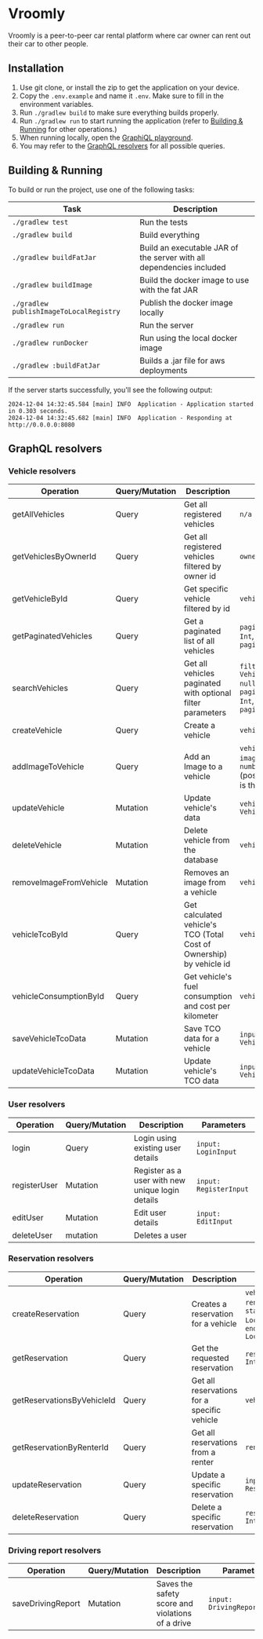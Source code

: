 # Vroomly
Vroomly is a peer-to-peer car rental platform where car owner can rent out their car to other people.

## Installation
1. Use git clone, or install the zip to get the application on your device.
2. Copy the `.env.example` and name it `.env`. Make sure to fill in the environment variables.
3. Run `./gradlew build` to make sure everything builds properly.
4. Run `./gradlew run` to start running the application (refer to [Building & Running](https://github.com/Giovanni-Schroevers/vroomly?tab=readme-ov-file#building--running) for other operations.)
5. When running locally, open the [GraphiQL playground](http://127.0.0.1:5000/playground).
6. You may refer to the [GraphQL resolvers](https://github.com/Giovanni-Schroevers/vroomly?tab=readme-ov-file#graphql-queries) for all possible queries.


## Building & Running

To build or run the project, use one of the following tasks:

| Task                                    | Description                                                          |
|-----------------------------------------|----------------------------------------------------------------------|
| `./gradlew test`                        | Run the tests                                                        |
| `./gradlew build`                       | Build everything                                                     |
| `./gradlew buildFatJar`                 | Build an executable JAR of the server with all dependencies included |
| `./gradlew buildImage`                  | Build the docker image to use with the fat JAR                       |
| `./gradlew publishImageToLocalRegistry` | Publish the docker image locally                                     |
| `./gradlew run`                         | Run the server                                                       |
| `./gradlew runDocker`                   | Run using the local docker image                                     |
| `./gradlew :buildFatJar`                | Builds a .jar file for aws deployments                               |

If the server starts successfully, you'll see the following output:

```
2024-12-04 14:32:45.584 [main] INFO  Application - Application started in 0.303 seconds.
2024-12-04 14:32:45.682 [main] INFO  Application - Responding at http://0.0.0.0:8080
```

## GraphQL resolvers

### Vehicle resolvers
| Operation              | Query/Mutation | Description                                                          | Parameters                                                                                 |
|------------------------|----------------|----------------------------------------------------------------------|--------------------------------------------------------------------------------------------|
| getAllVehicles         | Query          | Get all registered vehicles                                          | `n/a`                                                                                      |
| getVehiclesByOwnerId   | Query          | Get all registered vehicles filtered by owner id                     | `ownerId: Int`                                                                             |
| getVehicleById         | Query          | Get specific vehicle filtered by id                                  | `vehicleId: int`                                                                           |
| getPaginatedVehicles   | Query          | Get a paginated list of all vehicles                                 | `paginationAmount: Int`, `paginationPage: Int`                                             |
| searchVehicles         | Query          | Get all vehicles paginated with optional filter parameters           | `filters: VehicleFilter? = null`, `paginationAmount: Int`, `paginationPage: Int`           |
| createVehicle          | Query          | Create a vehicle                                                     | `vehicle: Vehicle`                                                                         |
| addImageToVehicle      | Query          | Add an Image to a vehicle                                            | `vehicleId: Int`, `imageUrl: String`, `number: Int?`(positions image, 0 is the main image) |
| updateVehicle          | Mutation       | Update vehicle's data                                                | `vehicle: VehicleUpdate`                                                                   |
| deleteVehicle          | Mutation       | Delete vehicle from the database                                     | `vehicleId: Int`                                                                           |
| removeImageFromVehicle | Mutation       | Removes an image from a vehicle                                      | `vehicleId: Int`                                                                           |
| vehicleTcoById         | Query          | Get calculated vehicle's TCO (Total Cost of Ownership) by vehicle id | `vehicleId: Int`                                                                           |
| vehicleConsumptionById | Query          | Get vehicle's fuel consumption and cost per kilometer                | `vehicleId: Int`                                                                           |
| saveVehicleTcoData     | Mutation       | Save TCO data for a vehicle                                          | `input: VehicleTcoDataInput`                                                               |
| updateVehicleTcoData   | Mutation       | Update vehicle's TCO data                                            | `input: VehicleTcoDataInput`                                                               |


### User resolvers

| Operation    | Query/Mutation | Description                                      | Parameters             |
|--------------|----------------|--------------------------------------------------|------------------------|
| login        | Query          | Login using existing user details                | `input: LoginInput`    |
| registerUser | Mutation       | Register as a user with new unique login details | `input: RegisterInput` |
| editUser     | Mutation       | Edit user details                                | `input: EditInput`     |
| deleteUser   | mutation       | Deletes a user                                   |                        |


### Reservation resolvers

| Operation                  | Query/Mutation | Description                                 | Parameters                                                                      |
|----------------------------|----------------|---------------------------------------------|---------------------------------------------------------------------------------|
| createReservation          | Query          | Creates a reservation for a vehicle         | `vehicleId: Int`, `renterId: Int`, `startDate: LocalDate`, `endDate: LocalDate` |
| getReservation             | Query          | Get the requested reservation               | `reservationId: Int`                                                            |
| getReservationsByVehicleId | Query          | Get all reservations for a specific vehicle | `vehicleId: Int`                                                                |
| getReservationByRenterId   | Query          | Get all reservations from a renter          | `renterId: Int`                                                                 |
| updateReservation          | Query          | Update a specific reservation               | `input: ReservationUpdate`                                                      |
| deleteReservation          | Query          | Delete a specific reservation               | `reservationId: Int`                                                            |

### Driving report resolvers

| Operation         | Query/Mutation | Description                                      | Parameters                  |
|-------------------|----------------|--------------------------------------------------|-----------------------------|
| saveDrivingReport | Mutation       | Saves the safety score and violations of a drive | `input: DrivingReportInput` |

